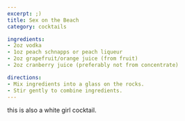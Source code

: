 ```yaml
---
excerpt: ;)
title: Sex on the Beach
category: cocktails

ingredients:
- 2oz vodka
- 1oz peach schnapps or peach liqueur
- 2oz grapefruit/orange juice (from fruit)
- 2oz cranberry juice (preferably not from concentrate)

directions:
- Mix ingredients into a glass on the rocks.
- Stir gently to combine ingredients.
---
```


this is also a white girl cocktail.